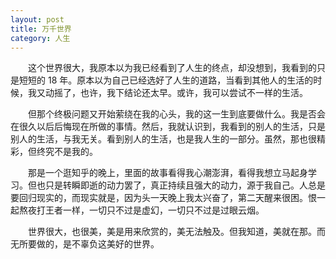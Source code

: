 ```yaml
---
layout: post
title: 万千世界
category: 人生
---
```


&emsp;&emsp;这个世界很大，我原本以为我已经看到了人生的终点，却没想到，我看到的只是短短的 18 年。原本以为自己已经选好了人生的道路，当看到其他人的生活的时候，我又动摇了，也许，我下结论还太早。或许，我可以尝试不一样的生活。

&emsp;&emsp;但那个终极问题又开始萦绕在我的心头，我的这一生到底要做什么。我是否会在很久以后后悔现在所做的事情。然后，我就认识到，我看到的别人的生活，只是别人的生活，与我无关。看到别人的生活，也是我人生的一部分。虽然，那也很精彩，但终究不是我的。

&emsp;&emsp;那是一个逛知乎的晚上，里面的故事看得我心潮澎湃，看得我想立马起身学习。但也只是转瞬即逝的动力罢了，真正持续且强大的动力，源于我自己。人总是要回归现实的，而现实就是，因为头一天晚上我太兴奋了，第二天醒来很困。恨一起熬夜打王者一样，一切只不过是虚幻，一切只不过是过眼云烟。

&emsp;&emsp;世界很大，也很美，美是用来欣赏的，美无法触及。但我知道，美就在那。而无所要做的，是不辜负这美好的世界。
